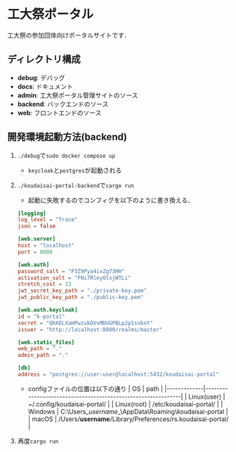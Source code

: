 # 工大祭ポータル

工大祭の参加団体向けポータルサイトです．

## ディレクトリ構成

- **debug**: デバッグ
- **docs**: ドキュメント
- **admin**: 工大祭ポータル管理サイトのソース
- **backend**: バックエンドのソース
- **web**: フロントエンドのソース

## 開発環境起動方法(backend)
1. `./debug`で`sudo docker compose up`
    - `keycloak`と`postgres`が起動される
2. `./koudaisai-portal-backend`で`cargo run`
    - 起動に失敗するのでコンフィグを以下のように書き換える．
    ```toml
    [logging]
    log_level = "Trace"
    json = false
    
    [web.server]
    host = "localhost"
    port = 8000
    
    [web.auth]
    password_salt = "P3Z9Pya4ixZg73HH"
    activation_salt = "FNi7RleyOlsjWTLi"
    stretch_cost = 13
    jwt_secret_key_path = "./private-key.pem"
    jwt_public_key_path = "./public-key.pem"
    
    [web.auth.keycloak]
    id = "k-portal"
    secret = "QkKELXaHPwzukDVvMDUGPBLpJp1svbxY"
    issuer = "http://localhost:8080/realms/master"
    
    [web.static_files]
    web_path = "."
    admin_path = "."
    
    [db]
    address = "postgres://user:user@localhost:5432/koudaisai-portal"
    ```
    - configファイルの位置は以下の通り
      | OS          | path                                                         |
      |-------------|--------------------------------------------------------------|
      | Linux(user) | ~/.config/koudaisai-portal/                                  |
      | Linux(root) | /etc/koudaisai-portal/                                       |
      | Windows     | C:\Users\__username__\AppData\Roaming\koudaisai-portal       |
      | macOS       | /Users/__username__/Library/Preferences/rs.koudaisai-portal/ |

3. 再度`cargo run`
